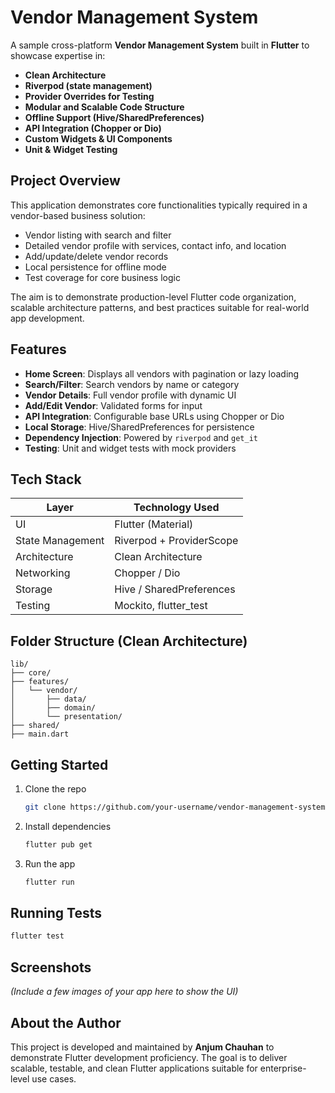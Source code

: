 
# Vendor Management System

A sample cross-platform **Vendor Management System** built in **Flutter** to showcase expertise in:

- **Clean Architecture**
- **Riverpod (state management)**
- **Provider Overrides for Testing**
- **Modular and Scalable Code Structure**
- **Offline Support (Hive/SharedPreferences)**
- **API Integration (Chopper or Dio)**
- **Custom Widgets & UI Components**
- **Unit & Widget Testing**

## Project Overview

This application demonstrates core functionalities typically required in a vendor-based business solution:

- Vendor listing with search and filter
- Detailed vendor profile with services, contact info, and location
- Add/update/delete vendor records
- Local persistence for offline mode
- Test coverage for core business logic

The aim is to demonstrate production-level Flutter code organization, scalable architecture patterns, and best practices suitable for real-world app development.

## Features

- **Home Screen**: Displays all vendors with pagination or lazy loading
- **Search/Filter**: Search vendors by name or category
- **Vendor Details**: Full vendor profile with dynamic UI
- **Add/Edit Vendor**: Validated forms for input
- **API Integration**: Configurable base URLs using Chopper or Dio
- **Local Storage**: Hive/SharedPreferences for persistence
- **Dependency Injection**: Powered by `riverpod` and `get_it`
- **Testing**: Unit and widget tests with mock providers

## Tech Stack

| Layer            | Technology Used           |
|------------------|----------------------------|
| UI               | Flutter (Material)         |
| State Management | Riverpod + ProviderScope   |
| Architecture     | Clean Architecture         |
| Networking       | Chopper / Dio              |
| Storage          | Hive / SharedPreferences   |
| Testing          | Mockito, flutter_test      |

## Folder Structure (Clean Architecture)

```
lib/
├── core/
├── features/
│   └── vendor/
│       ├── data/
│       ├── domain/
│       └── presentation/
├── shared/
├── main.dart
```

## Getting Started

1. Clone the repo  
   ```bash
   git clone https://github.com/your-username/vendor-management-system.git
   ```

2. Install dependencies  
   ```bash
   flutter pub get
   ```

3. Run the app  
   ```bash
   flutter run
   ```

## Running Tests

```bash
flutter test
```

## Screenshots

*(Include a few images of your app here to show the UI)*

## About the Author

This project is developed and maintained by **Anjum Chauhan** to demonstrate Flutter development proficiency. The goal is to deliver scalable, testable, and clean Flutter applications suitable for enterprise-level use cases.

